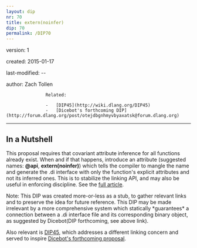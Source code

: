```yaml
---
layout: dip
nr: 70
title: extern(noinfer)
dip: 70
permalink: /DIP70
---
```


version: 1

created: 2015-01-17

last-modified: --

author: Zach Tollen

                   
                   Related:
                   
                   -   [DIP45](http://wiki.dlang.org/DIP45)
                   -   [Dicebot's forthcoming DIP](http://forum.dlang.org/post/otejdbgnhmyvbyaxatsk@forum.dlang.org)
                   
  --------------------------------------------------------------------------------------------------------------------

In a Nutshell
-------------

This proposal requires that covariant attribute inference for all
functions already exist. When and if that happens, introduce an
attribute (suggested names: **@api**, **extern(noinfer)**) which tells
the compiler to mangle the name and generate the .di interface with only
the function's explicit attributes and not its inferred ones. This is to
stabilize the linking API, and may also be useful in enforcing
discipline. See the [full
article](http://forum.dlang.org/post/vlzwhhymkjgckgyoxlrq@forum.dlang.org).

Note: This DIP was created more-or-less as a stub, to gather relevant
links and to preserve the idea for future reference. This DIP may be
made irrelevant by a more comprehensive system which statically
\*guarantees\* a connection between a .di interface file and its
corresponding binary object, as suggested by Dicebot(DIP forthcoming,
see above link).

Also relevant is [DIP45](http://wiki.dlang.org/DIP45), which addresses a
different linking concern and served to inspire [Dicebot's forthcoming
proposal](http://forum.dlang.org/post/otejdbgnhmyvbyaxatsk@forum.dlang.org).
